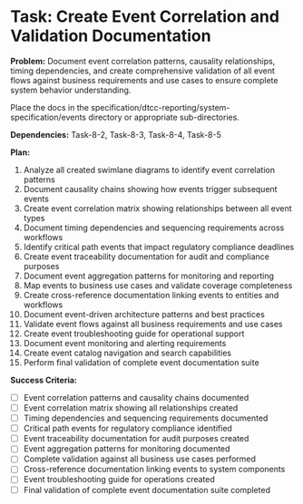 # Task: Create Event Correlation and Validation Documentation

**Problem:** Document event correlation patterns, causality relationships, timing dependencies, and create comprehensive validation of all event flows against business requirements and use cases to ensure complete system behavior understanding.

Place the docs in the specification/dtcc-reporting/system-specification/events directory or appropriate sub-directories.


**Dependencies:** Task-8-2, Task-8-3, Task-8-4, Task-8-5

**Plan:**
1. Analyze all created swimlane diagrams to identify event correlation patterns
2. Document causality chains showing how events trigger subsequent events
3. Create event correlation matrix showing relationships between all event types
4. Document timing dependencies and sequencing requirements across workflows
5. Identify critical path events that impact regulatory compliance deadlines
6. Create event traceability documentation for audit and compliance purposes
7. Document event aggregation patterns for monitoring and reporting
8. Map events to business use cases and validate coverage completeness
9. Create cross-reference documentation linking events to entities and workflows
10. Document event-driven architecture patterns and best practices
11. Validate event flows against all business requirements and use cases
12. Create event troubleshooting guide for operational support
13. Document event monitoring and alerting requirements
14. Create event catalog navigation and search capabilities
15. Perform final validation of complete event documentation suite

**Success Criteria:**
- [ ] Event correlation patterns and causality chains documented
- [ ] Event correlation matrix showing all relationships created
- [ ] Timing dependencies and sequencing requirements documented
- [ ] Critical path events for regulatory compliance identified
- [ ] Event traceability documentation for audit purposes created
- [ ] Event aggregation patterns for monitoring documented
- [ ] Complete validation against all business use cases performed
- [ ] Cross-reference documentation linking events to system components
- [ ] Event troubleshooting guide for operations created
- [ ] Final validation of complete event documentation suite completed
